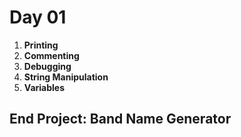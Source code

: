 # Day 01

1. **Printing**
2. **Commenting**
3. **Debugging**
4. **String Manipulation**
5. **Variables**

## End Project: Band Name Generator
